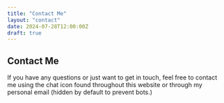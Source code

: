 ```yaml
---
title: "Contact Me"
layout: "contact" 
date: 2024-07-28T12:00:00Z
draft: true
---
```


## Contact Me

If you have any questions or just want to get in touch, feel free to contact me using the chat icon found throughout this website or through my personal email (hidden by default to prevent bots.) 



